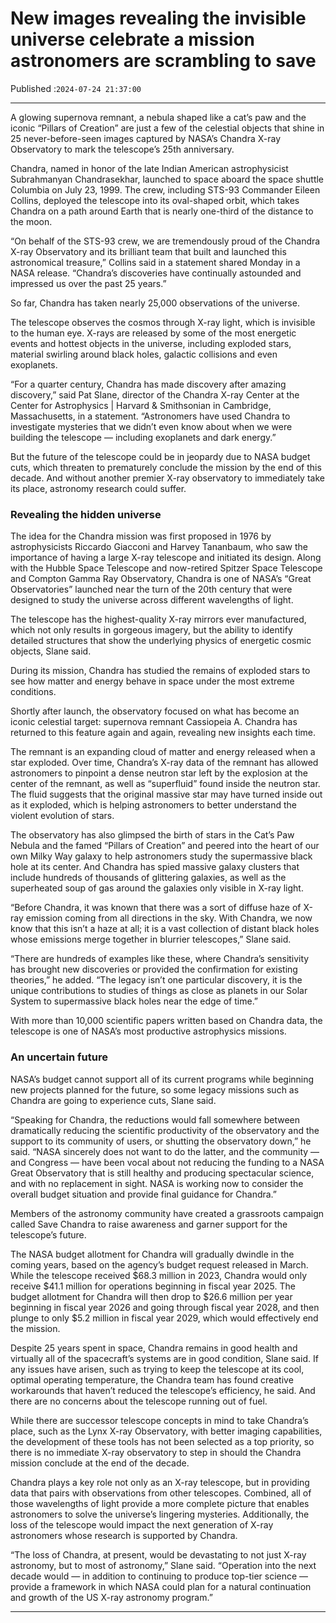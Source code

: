 # New images revealing the invisible universe celebrate a mission astronomers are scrambling to save

Published :`2024-07-24 21:37:00`

---

A glowing supernova remnant, a nebula shaped like a cat’s paw and the iconic “Pillars of Creation” are just a few of the celestial objects that shine in 25 never-before-seen images captured by NASA’s Chandra X-ray Observatory to mark the telescope’s 25th anniversary.

Chandra, named in honor of the late Indian American astrophysicist Subrahmanyan Chandrasekhar, launched to space aboard the space shuttle Columbia on July 23, 1999. The crew, including STS-93 Commander Eileen Collins, deployed the telescope into its oval-shaped orbit, which takes Chandra on a path around Earth that is nearly one-third of the distance to the moon.

“On behalf of the STS-93 crew, we are tremendously proud of the Chandra X-ray Observatory and its brilliant team that built and launched this astronomical treasure,” Collins said in a statement shared Monday in a NASA release. “Chandra’s discoveries have continually astounded and impressed us over the past 25 years.”

So far, Chandra has taken nearly 25,000 observations of the universe.

The telescope observes the cosmos through X-ray light, which is invisible to the human eye. X-rays are released by some of the most energetic events and hottest objects in the universe, including exploded stars, material swirling around black holes, galactic collisions and even exoplanets.

“For a quarter century, Chandra has made discovery after amazing discovery,” said Pat Slane, director of the Chandra X-ray Center at the Center for Astrophysics | Harvard & Smithsonian in Cambridge, Massachusetts, in a statement. “Astronomers have used Chandra to investigate mysteries that we didn’t even know about when we were building the telescope — including exoplanets and dark energy.”

But the future of the telescope could be in jeopardy due to NASA budget cuts, which threaten to prematurely conclude the mission by the end of this decade. And without another premier X-ray observatory to immediately take its place, astronomy research could suffer.

### Revealing the hidden universe

The idea for the Chandra mission was first proposed in 1976 by astrophysicists Riccardo Giacconi and Harvey Tananbaum, who saw the importance of having a large X-ray telescope and initiated its design. Along with the Hubble Space Telescope and now-retired Spitzer Space Telescope and Compton Gamma Ray Observatory, Chandra is one of NASA’s “Great Observatories” launched near the turn of the 20th century that were designed to study the universe across different wavelengths of light.

The telescope has the highest-quality X-ray mirrors ever manufactured, which not only results in gorgeous imagery, but the ability to identify detailed structures that show the underlying physics of energetic cosmic objects, Slane said.

During its mission, Chandra has studied the remains of exploded stars to see how matter and energy behave in space under the most extreme conditions.

Shortly after launch, the observatory focused on what has become an iconic celestial target: supernova remnant Cassiopeia A. Chandra has returned to this feature again and again, revealing new insights each time.

The remnant is an expanding cloud of matter and energy released when a star exploded. Over time, Chandra’s X-ray data of the remnant has allowed astronomers to pinpoint a dense neutron star left by the explosion at the center of the remnant, as well as “superfluid” found inside the neutron star. The fluid suggests that the original massive star may have turned inside out as it exploded, which is helping astronomers to better understand the violent evolution of stars.

The observatory has also glimpsed the birth of stars in the Cat’s Paw Nebula and the famed “Pillars of Creation” and peered into the heart of our own Milky Way galaxy to help astronomers study the supermassive black hole at its center. And Chandra has spied massive galaxy clusters that include hundreds of thousands of glittering galaxies, as well as the superheated soup of gas around the galaxies only visible in X-ray light.

“Before Chandra, it was known that there was a sort of diffuse haze of X-ray emission coming from all directions in the sky. With Chandra, we now know that this isn’t a haze at all; it is a vast collection of distant black holes whose emissions merge together in blurrier telescopes,” Slane said.

“There are hundreds of examples like these, where Chandra’s sensitivity has brought new discoveries or provided the confirmation for existing theories,” he added. “The legacy isn’t one particular discovery, it is the unique contributions to studies of things as close as planets in our Solar System to supermassive black holes near the edge of time.”

With more than 10,000 scientific papers written based on Chandra data, the telescope is one of NASA’s most productive astrophysics missions.

### An uncertain future

NASA’s budget cannot support all of its current programs while beginning new projects planned for the future, so some legacy missions such as Chandra are going to experience cuts, Slane said.

“Speaking for Chandra, the reductions would fall somewhere between dramatically reducing the scientific productivity of the observatory and the support to its community of users, or shutting the observatory down,” he said. “NASA sincerely does not want to do the latter, and the community — and Congress — have been vocal about not reducing the funding to a NASA Great Observatory that is still healthy and producing spectacular science, and with no replacement in sight. NASA is working now to consider the overall budget situation and provide final guidance for Chandra.”

Members of the astronomy community have created a grassroots campaign called Save Chandra to raise awareness and garner support for the telescope’s future.

The NASA budget allotment for Chandra will gradually dwindle in the coming years, based on the agency’s budget request released in March. While the telescope received $68.3 million in 2023, Chandra would only receive $41.1 million for operations beginning in fiscal year 2025. The budget allotment for Chandra will then drop to $26.6 million per year beginning in fiscal year 2026 and going through fiscal year 2028, and then plunge to only $5.2 million in fiscal year 2029, which would effectively end the mission.

Despite 25 years spent in space, Chandra remains in good health and virtually all of the spacecraft’s systems are in good condition, Slane said. If any issues have arisen, such as trying to keep the telescope at its cool, optimal operating temperature, the Chandra team has found creative workarounds that haven’t reduced the telescope’s efficiency, he said. And there are no concerns about the telescope running out of fuel.

While there are successor telescope concepts in mind to take Chandra’s place, such as the Lynx X-ray Observatory, with better imaging capabilities, the development of these tools has not been selected as a top priority, so there is no immediate X-ray observatory to step in should the Chandra mission conclude at the end of the decade.

Chandra plays a key role not only as an X-ray telescope, but in providing data that pairs with observations from other telescopes. Combined, all of those wavelengths of light provide a more complete picture that enables astronomers to solve the universe’s lingering mysteries. Additionally, the loss of the telescope would impact the next generation of X-ray astronomers whose research is supported by Chandra.

“The loss of Chandra, at present, would be devastating to not just X-ray astronomy, but to most of astronomy,” Slane said. “Operation into the next decade would — in addition to continuing to produce top-tier science — provide a framework in which NASA could plan for a natural continuation and growth of the US X-ray astronomy program.”

---

